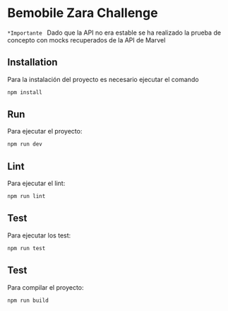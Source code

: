 # Bemobile Zara Challenge
`*Importante ` Dado que la API no era estable se ha realizado la prueba de concepto con mocks recuperados de la API de Marvel

## Installation
Para la instalación del proyecto es necesario ejecutar el comando
```sh
npm install
```
## Run
Para ejecutar el proyecto:
```sh
npm run dev
```

## Lint
Para ejecutar el lint:
```sh
npm run lint
```

## Test
Para ejecutar los test:
```sh
npm run test
```

## Test
Para compilar el proyecto:
```sh
npm run build
```
